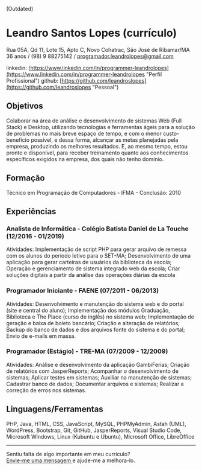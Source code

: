 (Outdated)

# Leandro Santos Lopes (currículo)

Rua 05A, Qd 11, Lote 15, Apto C, Novo Cohatrac, São José de Ribamar/MA
36 anos / (98) 9 88275142 / programador.leandrolopes@gmail.com

linkedin: [https://www.linkedin.com/in/programmer-leandrolopes](https://www.linkedin.com/in/programmer-leandrolopes "Perfil Profissional")
github: [https://github.com/leandroslopes](https://github.com/leandroslopes "Pessoal") 

## Objetivos

Colaborar na área de análise e desenvolvimento de sistemas Web (Full Stack) e Desktop, utilizando tecnologias e ferramentas ágeis para a solução de problemas no mais breve espaço de tempo, e com o menor custo-benefício possível, e dessa forma, alcançar as metas planejadas pela empresa, produzindo os melhores resultados. E, ao mesmo tempo, estou pronto e disponível, para receber treinamento quanto aos conhecimentos específicos exigidos na empresa, dos quais não tenho domínio.

## Formação

Técnico em Programação de Computadores - IFMA - Conclusão: 2010

## Experiências

### Analista de Informática - Colégio Batista Daniel de La Touche (12/2016 - 01/2019)
Atividades: Implementação de script PHP para gerar arquivo de remessa com os alunos do período letivo para o SET-MA; Desenvolvimento de uma aplicação para gerar carteiras de usuários da biblioteca da escola; Operação e gerenciamento de sistema integrado web da escola; Criar soluções digitais a partir da análise das operações diárias da escola

### Programador Iniciante - FAENE (07/2011 - 06/2013)
Atividades: Desenvolvimento e manutenção do sistema web e do portal (site e central do aluno); Implementação dos módulos Graduação, Biblioteca e The Place (curso de inglês) no sistema web; Implementação de geração e baixa de boleto bancário; Criação e alteração de relatórios; Backup do banco de dados e dos arquivos fonte do sistema e do portal; Envio de e-mails em massa.

### Programador (Estágio) - TRE-MA (07/2009 - 12/2009)
Atividades: Análise e desenvolvimento da aplicação GambiFerias; Criação de relatórios com JasperReports; Acompanhar o desenvolvimento de sistemas; Aplicar testes em sistemas; Auxiliar na manutenção de sistemas; Cadastrar banco de dados; Documentar arquivos e sistemas; Realizar a correção de erros nos sistemas.

## Linguagens/Ferramentas

PHP, Java, HTML, CSS, JavaScript, MySQL, PHPMyAdmin, Astah (UML), WordPress, Bootstrap, Git, GitHub, JasperReports, Visual Studio Code, Microsoft Windows, Linux (Kubuntu e Ubuntu), Microsoft Office, LibreOffice

--- 
  
Sentiu falta de algo importante em meu currículo?  
[Envie-me uma mensagem ](https://github.com/leandroslopes "Envie-me uma mensagem ") e ajude-me a melhora-lo.

